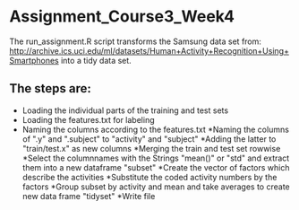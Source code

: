 # Assignment_Course3_Week4

The run_assignment.R script transforms the Samsung data set from: http://archive.ics.uci.edu/ml/datasets/Human+Activity+Recognition+Using+Smartphones
into a tidy data set.

## The steps are:
* Loading the individual parts of the training and test sets
* Loading the features.txt for labeling
* Naming the columns according to the features.txt
*Naming the columns of ".y" and ".subject" to "activity" and "subject"
*Adding the latter to "train/test.x" as new columns
*Merging the train and test set rowwise
*Select the columnnames with the Strings "mean()" or "std" and extract them into a new dataframe "subset"
*Create the vector of factors which describe the activities
*Substitute the coded activity numbers by the factors
*Group subset by activity and mean and take averages to create new data frame "tidyset"
*Write file
